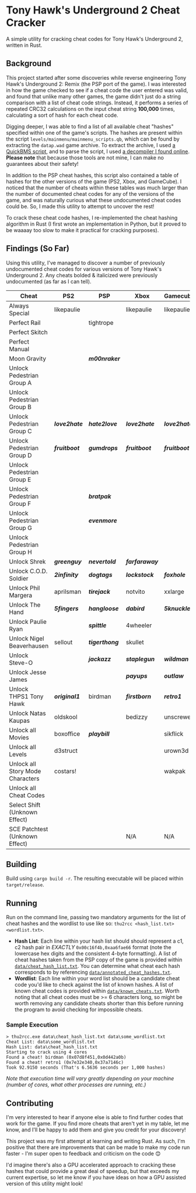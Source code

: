 # Tony Hawk's Underground 2 Cheat Cracker

A simple utility for cracking cheat codes for Tony Hawk's Underground 2, written in Rust.

## Background

This project started after some discoveries while reverse engineering Tony Hawk's Underground 2: Remix (the PSP port of the game). I was interested in how the game checked to see if a cheat code the user entered was valid, and found that unlike many other games, the game didn't just do a string comparison with a list of cheat code strings. Instead, it performs a series of repeated CRC32 calculations on the input cheat string **100,000** times, calculating a sort of hash for each cheat code.

Digging deeper, I was able to find a list of all available cheat "hashes" specified within one of the game's scripts. The hashes are present within the script `levels/mainmenu/mainmenu_scripts.qb`, which can be found by extracting the `datap.wad` game archive. To extract the archive, I used [a QuickBMS script](https://aluigi.altervista.org/bms/thps_hed_wad.bms), and to parse the script, I used [a decompiler I found online](http://thmods.com/forum/viewtopic.php?t=835). **Please note** that because those tools are not mine, I can make no guarantees about their safety!

In addition to the PSP cheat hashes, this script also contained a table of hashes for the other versions of the game (PS2, Xbox, and GameCube). I noticed that the number of cheats within these tables was much larger than the number of documented cheat codes for any of the versions of the game, and was naturally curious what these undocumented cheat codes could be. So, I made this utility to attempt to uncover the rest!

To crack these cheat code hashes, I re-implemented the cheat hashing algorithm in Rust (I first wrote an implementation in Python, but it proved to be waaaay too slow to make it practical for cracking purposes).

## Findings (So Far)

Using this utility, I've managed to discover a number of previously undocumented cheat codes for various versions of Tony Hawk's Underground 2. Any cheats bolded & italicized were previously undocumented (as far as I can tell).

| Cheat                            | PS2             | PSP              | Xbox             | Gamecube        |
|----------------------------------|-----------------|------------------|------------------|-----------------|
| Always Special                   | likepaulie      |                  | likepaulie       | likepaulie      |
| Perfect Rail                     |                 | tightrope        |                  |                 |
| Perfect Skitch                   |                 |                  |                  |                 |
| Perfect Manual                   |                 |                  |                  |                 |
| Moon Gravity                     |                 | ***m00nraker***  |                  |                 |
| Unlock Pedestrian Group A        |                 |                  |                  |                 |
| Unlock Pedestrian Group B        |                 |                  |                  |                 |
| Unlock Pedestrian Group C        | ***love2hate*** | ***hate2love***  | ***love2hate***  | ***love2hate*** |
| Unlock Pedestrian Group D        | ***fruitboot*** | ***gumdrops***   | ***fruitboot***  | ***fruitboot*** |
| Unlock Pedestrian Group E        |                 |                  |                  |                 |
| Unlock Pedestrian Group F        |                 | ***bratpak***    |                  |                 |
| Unlock Pedestrian Group G        |                 | ***evenmore***   |                  |                 |
| Unlock Pedestrian Group H        |                 |                  |                  |                 |
| Unlock Shrek                     | ***greenguy***  | ***nevertold***  | ***farfaraway*** |                 |
| Unlock C.O.D. Soldier            | ***2infinity*** | ***dogtags***    | ***lockstock***  | ***foxhole***   |
| Unlock Phil Margera              | aprilsman       | ***tirejack***   | notvito          | xxlarge         |
| Unlock The Hand                  | ***5fingers***  | ***hangloose***  | ***dabird***     | ***5knuckles*** |
| Unlock Paulie Ryan               |                 | ***spittle***    | 4wheeler         |                 |
| Unlock Nigel Beaverhausen        | sellout         | ***tigerthong*** | skullet          |                 |
| Unlock Steve-O                   |                 | ***jackazz***    | ***staplegun***  | ***wildman***   |
| Unlock Jesse James               |                 |                  | ***payups***     | ***outlaw***    |
| Unlock THPS1 Tony Hawk           | ***original1*** | birdman          | ***firstborn***  | ***retro1***    |
| Unlock Natas Kaupas              | oldskool        |                  | bedizzy          | unscrewed       |
| Unlock all Movies                | boxoffice       | ***playbill***   |                  | sikflick        |
| Unlock all Levels                | d3struct        |                  |                  | urown3d         |
| Unlock all Story Mode Characters | costars!        |                  |                  | wakpak          |
| Unlock all Cheat Codes           |                 |                  |                  |                 |
| Select Shift (Unknown Effect)    |                 |                  |                  |                 |
| SCE Patchtest (Unknown Effect)   |                 |                  | N/A              | N/A             |

## Building

Build using `cargo build -r`. The resulting executable will be placed within `target/release`.

## Running

Run on the command line, passing two mandatory arguments for the list of cheat hashes and the wordlist to use like so: `thu2rcc <hash_list.txt> <wordlist.txt>`.

* **Hash List**: Each line within your hash list should should represent a c1, c2 hash pair in *EXACTLY* `0x00c16f4b,0xaa6fae66` format (note the lowercase hex digits and the consistent 4-byte formatting). A list of cheat hashes taken from the PSP copy of the game is provided within [`data/cheat_hash_list.txt`](data/cheat_hash_list.txt). You can determine what cheat each hash corresponds to by referencing [`data/annotated_cheat_hashes.txt`](data/annotated_cheat_hashes.txt).
* **Wordlist**: Each line within your word list should be a candidate cheat code you'd like to check against the list of known hashes. A list of known cheat codes is provided within [`data/known_cheats.txt`](data/known_cheats.txt). Worth noting that all cheat codes must be >=  6 characters long, so might be worth removing any candidate cheats shorter than this before running the program to avoid checking for impossible cheats.

### Sample Execution

```console
> thu2rcc.exe data\cheat_hash_list.txt data\some_wordlist.txt
Cheat List: data\some_wordlist.txt
Hash List: data\cheat_hash_list.txt
Starting to crack using 4 cores
Found a cheat! birdman (0x07d8f451,0x0d442a0b)
Found a cheat! retro1 (0x7e32e340,0x37a7146c)
Took 92.9150 seconds (That's 6.5636 seconds per 1,000 hashes)
```

*Note that execution time will vary greatly depending on your machine (number of cores, what other processes are running, etc.)*

## Contributing

I'm very interested to hear if anyone else is able to find further codes that work for the game. If you find more cheats that aren't yet in my table, let me know, and I'll be happy to add them and give you credit for your discovery!

This project was my first attempt at learning and writing Rust. As such, I'm positive that there are improvements that can be made to make my code run faster - I'm super open to feedback and criticism on the code 😊

I'd imagine there's also a GPU accelerated approach to cracking these hashes that could provide a great deal of speedup, but that exceeds my current expertise, so let me know if you have ideas on how a GPU assisted version of this utility might look!
